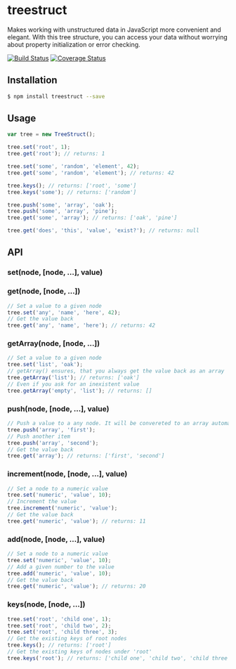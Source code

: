 # treestruct
Makes working with unstructured data in JavaScript more convenient and elegant. 
With this tree structure, you can access your data without worrying about property initialization or error checking. 

[![Build Status](https://travis-ci.org/picco/treestruct.svg?branch=master)](https://travis-ci.org/picco/treestruct)
[![Coverage Status](https://coveralls.io/repos/github/picco/treestruct/badge.svg?branch=master)](https://coveralls.io/github/picco/treestruct?branch=master)
## Installation
```bash
$ npm install treestruct --save
```

## Usage
```javascript
var tree = new TreeStruct();

tree.set('root', 1);
tree.get('root'); // returns: 1

tree.set('some', 'random', 'element', 42);
tree.get('some', 'random', 'element'); // returns: 42

tree.keys(); // returns: ['root', 'some']
tree.keys('some'); // returns: ['random']

tree.push('some', 'array', 'oak');
tree.push('some', 'array', 'pine');
tree.get('some', 'array'); // returns: ['oak', 'pine']

tree.get('does', 'this', 'value', 'exist?'); // returns: null
```
## API

### set(node, [node, ...], value)
### get(node, [node, ...])
```javascript
// Set a value to a given node
tree.set('any', 'name', 'here', 42);
// Get the value back
tree.get('any', 'name', 'here'); // returns: 42
```
### getArray(node, [node, ...])
```javascript
// Set a value to a given node
tree.set('list', 'oak');
// getArray() ensures, that you always get the value back as an array
tree.getArray('list'); // returns: ['oak']
// Even if you ask for an inexistent value
tree.getArray('empty', 'list'); // returns: []
```
### push(node, [node, ...], value)
```javascript
// Push a value to a any node. It will be convereted to an array automatically
tree.push('array', 'first');
// Push another item
tree.push('array', 'second');
// Get the value back
tree.get('array'); // returns: ['first', 'second']
```
### increment(node, [node, ...], value)
```javascript
// Set a node to a numeric value
tree.set('numeric', 'value', 10);
// Increment the value
tree.increment('numeric', 'value');
// Get the value back
tree.get('numeric', 'value'); // returns: 11
```
### add(node, [node, ...], value)
```javascript
// Set a node to a numeric value
tree.set('numeric', 'value', 10);
// Add a given number to the value
tree.add('numeric', 'value', 10);
// Get the value back
tree.get('numeric', 'value'); // returns: 20
```
### keys(node, [node, ...])
```javascript
tree.set('root', 'child one', 1);
tree.set('root', 'child two', 2);
tree.set('root', 'child three', 3);
// Get the existing keys of root nodes
tree.keys(); // returns: ['root']
// Get the existing keys of nodes under 'root'
tree.keys('root'); // returns: ['child one', 'child two', 'child three']
```
